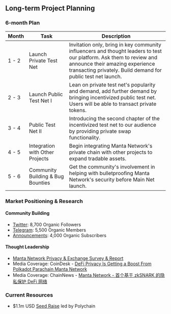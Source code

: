 ## Long-term Project Planning

### 6-month Plan
| Month | Task | Description |
| ----- | ---- | ----------- |
| 1 - 2 | Launch Private Test Net | Invitation only, bring in key community influencers and thought leaders to test our platform. Ask them to review and announce their amazing experience transacting privately. Build demand for public test net launch. |
| 2 - 3 | Launch Public Test Net I | Lean on private test net's popularity and demand, add further demand by bringing incentivized public test net. Users will be able to transact private tokens. |
| 3 - 4 | Public Test Net II | Introducing the second chapter of the incentivized test net to our audience by providing private swap functionality. |
| 4 - 5 | Integration with Other Projects | Begin integrating Manta Network's private chain with other projects to expand tradable assets. |
| 5 - 6 | Community Building & Bug Bounties | Get the community's involvement in helping with bulletproofing Manta Network's security before Main Net launch. | 

### Market Positioning & Research
#### Community Building
* [Twitter](https://twitter.com/MantaNetwork): 8,700 Organic Followers
* [Telegram](https://t.me/MantaNetworkOfficial): 5,500 Organic Members
* [Announcements](https://t.me/MantaNetwork): 4,000 Organic Subscribers

#### Thought Leadership
* [Manta Network Privacy & Exchange Survey & Report](https://docsend.com/view/ii4zri4ekquggt8e)
* Media Coverage: CoinDesk - [DeFi Privacy Is Getting a Boost From Polkadot Parachain Manta Network](https://www.coindesk.com/defi-privacy-polkadot-parachain-manta-network)
* Media Coverage: ChainNews - [Manta Network - 首个基于 zkSNARK 的隐私保护 DeFi 网络](https://www.chainnews.com/articles/529681127788.htm)

### Current Resources
* $1.1m USD [Seed Raise](https://www.theblockcrypto.com/linked/93365/polychain-privacy-dex-manta-seed) led by Polychain
